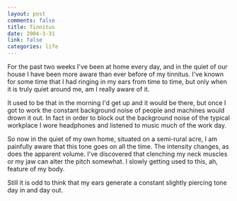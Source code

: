 ```yaml
--- 
layout: post
comments: false
title: Tinnitus
date: 2004-3-31
link: false
categories: life
---
```

For the past two weeks I've been at home every day, and in the quiet of our house I have been more aware than ever before of my tinnitus. I've known for some time that I had ringing in my ears from time to time, but only when it is truly quiet around me, am I really aware of it.

It used to be that in the morning I'd get up and it would be there, but once I got to work the constant background noise of people and machines would drown it out. In fact in order to block out the background noise of the typical workplace I wore headphones and listened to music much of the work day.

So now in the quiet of my own home, situated on a semi-rural acre, I am painfully aware that this tone goes on all the time. The intensity changes, as does the apparent volume. I've discovered that clenching my neck muscles or my jaw can alter the pitch somewhat. I slowly getting used to this, ah, feature of my body.

Still it is odd to think that my ears generate a constant slightly piercing tone day in and day out.
